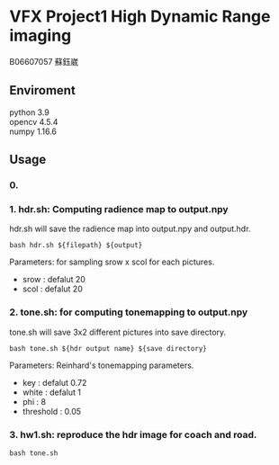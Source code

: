 # VFX Project1 High Dynamic Range imaging
B06607057 蘇鈺崴

## Enviroment
python 3.9 \
opencv 4.5.4\
numpy 1.16.6
## Usage
### 0. 
### 1. hdr.sh: Computing radience map to output.npy 
hdr.sh will save the radience map into output.npy and output.hdr.

    bash hdr.sh ${filepath} ${output}
Parameters: for sampling srow x scol for each pictures.
* srow : defalut 20
* scol :  defalut 20


### 2. tone.sh: for computing tonemapping to output.npy
tone.sh will save 3x2 different pictures into save directory.

    bash tone.sh ${hdr output name} ${save directory}

Parameters: Reinhard's tonemapping parameters.
* key : defalut 0.72
* white :  defalut 1
* phi : 8
* threshold : 0.05

### 3. hw1.sh: reproduce the hdr image for coach and road.
    
    bash tone.sh
